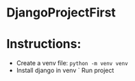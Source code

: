 # DjangoProjectFirst
# Instructions:
  - Create a venv file: ```python -m venv venv```
  - Install django in venv
  ` Run project
